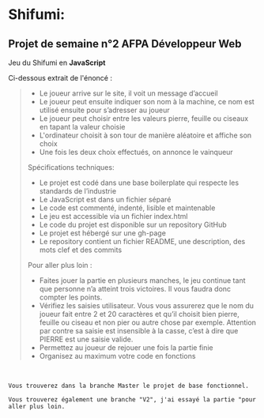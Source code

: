 
# Shifumi:

## Projet de semaine n°2 AFPA Développeur Web 

Jeu du Shifumi en **JavaScript** 

Ci-dessous extrait de l'énoncé :
 
> - Le joueur arrive sur le site, il voit un message d’accueil
> - Le joueur peut ensuite indiquer son nom à la machine, ce nom est utilisé ensuite pour s’adresser au joueur
> - Le joueur peut choisir entre les valeurs pierre, feuille ou ciseaux en tapant la valeur choisie
> - L'ordinateur choisit à son tour de manière aléatoire et affiche son choix
> - Une fois les deux choix effectués, on annonce le vainqueur
> 
> Spécifications techniques:
> - Le projet est codé dans une base boilerplate qui respecte les standards de l’industrie
> - Le JavaScript est dans un fichier séparé
> - Le code est commenté, indenté, lisible et maintenable
> - Le jeu est accessible via un fichier index.html
> - Le code du projet est disponible sur un repository GitHub
> - Le projet est hébergé sur une gh-page
> - Le repository contient un fichier README, une description, des mots clef et des commits
> 
> Pour aller plus loin :
> - Faites jouer la partie en plusieurs manches, le jeu continue tant que personne n’a atteint trois
victoires. Il vous faudra donc compter les points.
> - Vérifiez les saisies utilisateur. Vous vous assurerez que le nom du joueur fait entre 2 et 20
caractères et qu’il choisit bien pierre, feuille ou ciseau et non pier ou autre chose par exemple.
Attention par contre sa saisie est insensible à la casse, c’est à dire que PIERRE est une saisie valide.
> - Permettez au joueur de rejouer une fois la partie finie
> - Organisez au maximum votre code en fonctions

&nbsp;


    Vous trouverez dans la branche Master le projet de base fonctionnel.
    
    Vous trouverez également une branche "V2", j'ai essayé la partie "pour aller plus loin.
